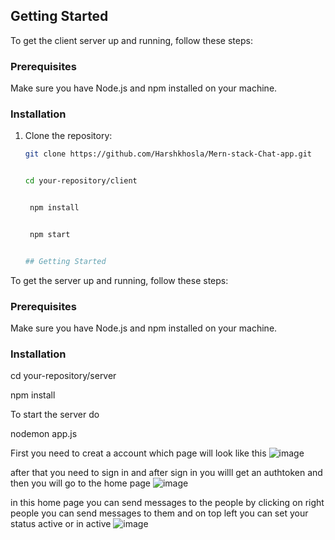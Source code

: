 ## Getting Started

To get the client server up and running, follow these steps:

### Prerequisites

Make sure you have Node.js and npm installed on your machine.

### Installation

1. Clone the repository:

   ```bash
   git clone https://github.com/Harshkhosla/Mern-stack-Chat-app.git


   cd your-repository/client


    npm install


    npm start


   ## Getting Started

To get the server up and running, follow these steps:

### Prerequisites

Make sure you have Node.js and npm installed on your machine.

### Installation


cd your-repository/server


npm install

To start the server do

nodemon app.js


First you need to creat a account which page will look like this 
![image](https://github.com/Harshkhosla/Mern-stack-Chat-app/assets/106068555/d4b3f071-a393-4be1-b397-7b82399e5a2c)

after that you need to sign in and after sign in you willl get an authtoken and then you will go to the home page 
![image](https://github.com/Harshkhosla/Mern-stack-Chat-app/assets/106068555/e88339fb-37d3-4456-898e-c1c819f6a1d1)

in this home page you can send messages to the people by clicking on right people you can send messages to them and on top left you can set your status active or in active 
![image](https://github.com/Harshkhosla/Mern-stack-Chat-app/assets/106068555/59e9c735-f37d-4690-8a10-c946f272e6df)


